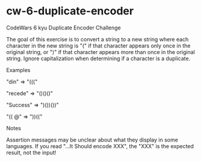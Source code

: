 # cw-6-duplicate-encoder
CodeWars 6 kyu Duplicate Encoder Challenge


The goal of this exercise is to convert a string to a new string where each character in the new string is "(" if that character appears only once in the original string, or ")" if that character appears more than once in the original string. Ignore capitalization when determining if a character is a duplicate.


Examples

"din"      =>  "((("

"recede"   =>  "()()()"

"Success"  =>  ")())())"

"(( @"     =>  "))((" 

Notes


Assertion messages may be unclear about what they display in some languages. If you read "...It Should encode XXX", the "XXX" is the expected result, not the input!


